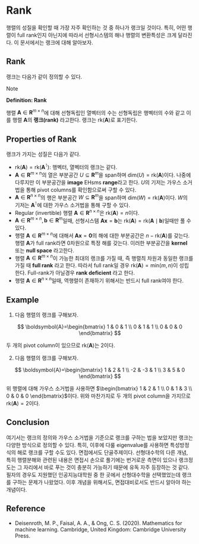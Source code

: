 # Rank

행렬의 성질을 확인할 때 가장 자주 확인하는 것 중 하나가 랭크일 것이다. 특히, 어떤 행렬이 full rank인지 아닌지에 따라서 선형시스템의 해나 행렬의 변환특성은 크게 달라진다. 이 문서에서는 랭크에 대해 알아보자.

## Rank

랭크는 다음가 같이 정의할 수 있다.

> [!NOTE]
> **Definition: Rank**
>
> 행렬 $\boldsymbol{A} \in \mathbf{R}^{m \times n}$에 대해 선형독립인 열벡터의 수는 선형독립은 행벡터의 수와 같고 이를 행렬 $\boldsymbol{A}$의 **랭크(rank)** 라고한다. 랭크는 $\text{rk}(\boldsymbol{A})$로 표기한다.

## Properties of Rank

랭크가 가지는 성질은 다음가 같다.

* $\text{rk}(\boldsymbol{A}) = \text{rk}(\boldsymbol{A}^{\intercal})$: 행벡터, 열벡터의 랭크는 같다.
* $\boldsymbol{A} \in \mathbf{R}^{m \times n}$의 열은 부분공간 $U \subseteq \mathbf{R}^{m}$을 span하며 $\text{dim}(U) = \text{rk}(\boldsymbol{A})$이다. 나중에 다루지만 이 부분공간을 **image** EHsms **range**라고 한다. $U$의 기저는 가우스 소거법을 통해 pivot columns를 확인함으로써 구할 수 있다.
* $\boldsymbol{A} \in \mathbf{R}^{n \times n}$의 행은 부분공간 $W \subseteq \mathbf{R}^{m}$을 span하며 $\text{dim}(W) = \text{rk}(\boldsymbol{A})$이다. $W$의 기저는 $\boldsymbol{A}^{\intercal}$에 대한 가우스 소거법을 통해 구할 수 있다.
* Regular (invertible) 행렬 $\boldsymbol{A} \in \mathbf{R}^{n \times n}$은 $\text{rk}(\boldsymbol{A})=n$이다.
* $\boldsymbol{A} \in \mathbf{R}^{m \times n}, \boldsymbol{b} \in \mathbf{R}^{m}$일때, 선형시스템 $\boldsymbol{Ax} = \boldsymbol{b}$는 $\text{rk}(\boldsymbol{A}) = \text{rk}(\boldsymbol{A} \mid \boldsymbol{b})$일때만 풀 수 있다.
* 행렬 $\boldsymbol{A} \in \mathbf{R}^{m \times n}$에 대해서 $\boldsymbol{Ax} = \boldsymbol{0}$의 해에 대한 부분공간은 $n - \text{rk}(\boldsymbol{A})$를 갖는다. 행렬 $\boldsymbol{A}$가 full rank라면 0차원으로 특정 해를 갖는다. 이러한 부분공간을 **kernel** 또는 **null space** 라고한다.
* 행렬 $\boldsymbol{A} \in \mathbf{R}^{m \times n}$이 가능한 최대의 랭크를 가질 때, 즉 행렬츼 차원과 동일한 랭크를 가질 때 **full rank** 라고 한다. 따라서 full rank일 경우 $\text{rk}(\boldsymbol{A}) = \text{min}(m, n)$이 성립한다. Full-rank가 아닐경우 **rank deficient** 라고 한다.
* 행렬 $\boldsymbol{A} \in \mathbf{R}^{n \times n}$일때, 역행렬이 존재하기 위해서는 반드시 full rank여야 한다.

## Example

1. 다음 행렬의 랭크를 구해보자.

  $$
  \boldsymbol{A}=\begin{bmatrix}
    1 & 0 & 1 \\
    0 & 1 & 1 \\
    0 & 0 & 0
  \end{bmatrix}
  $$

  두 개의 pivot column이 있으므로 $\text{rk}(\boldsymbol{A})$는 2이다.

2. 다음 행렬의 랭크를 구해보자.

  $$
  \boldsymbol{A}=\begin{bmatrix}
    1 & 2 & 1 \\
    -2 & -3 & 1 \\
    3 & 5 & 0
  \end{bmatrix}
  $$

  위 행렬에 대해 가우스 소거법을 사용하면 $\begin{bmatrix} 1 & 2 & 1 \\ 0 & 1 & 3 \\ 0 & 0 & 0 \end{bmatrix}$이다. 위와 마찬가지로 두 개의 pivot column을 가지므로 $\text{rk}(\boldsymbol{A})=2$이다.

## Conclusion

여기서는 랭크의 정의와 가우스 소거법을 기준으로 랭크를 구하는 법을 보았지만 랭크는 다양한 방식으로 정의할 수 있다. 특히, 이후에 다룰 eigenvalue를 사용하면 특성방정식의 해로 랭크를 구할 수도 있다. 면접에서도 단골주제이다. 선형대수학의 다른 개념, 특히 행렬분해와 관련된 내용은 면접시 손으로 풀기에는 번거로운 측면이 있으나 랭크정도는 그 자리에서 바로 푸는 것이 충분히 가능하기 때문에 유독 자주 등장하는 것 같다. 필자의 경우도 지원했던 인공지능대학원 중 한 곳에서 선형대수학을 선택했었는데 랭크를 구하는 문제가 나왔었다. 이후 개념을 위해서도, 면접대비로서도 반드시 알아야 하는 개념이다.

## Reference

* Deisenroth, M. P., Faisal, A. A., & Ong, C. S. (2020). Mathematics for machine learning. Cambridge, United Kingdom: Cambridge University Press.
